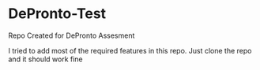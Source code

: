 # DePronto-Test
Repo Created for DePronto Assesment

I tried to add most of the required features in this repo. Just clone the repo and it should work fine
